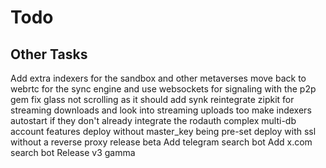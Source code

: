 # Todo

## Other Tasks

Add extra indexers for the sandbox and other metaverses
move back to webrtc for the sync engine and use websockets for signaling with the p2p gem
fix glass not scrolling as it should
add synk
reintegrate zipkit for streaming downloads and look into streaming uploads too
make indexers autostart if they don't already
integrate the rodauth complex multi-db account features
deploy without master_key being pre-set
deploy with ssl without a reverse proxy
release beta
Add telegram search bot
Add x.com search bot
Release v3 gamma
